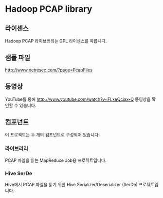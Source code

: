 Hadoop PCAP library
===================

라이센스
-------

Hadoop PCAP 라이브러리는 GPL 라이센스를 따릅니다.

샘플 파일
----------

http://www.netresec.com/?page=PcapFiles

동영상
----------

YouTube를 통해 http://www.youtube.com/watch?v=FLxeQciax-Q 동영상을 확인할 수 있습니다.


컴포넌트
----------

이 프로젝트는 두 개의 컴포넌트로 구성되어 있습니다:

### 라이브러리

PCAP 파일을 읽는 MapReduce Job용 프로젝트입니다.

### Hive SerDe

Hive에서 PCAP 파일을 읽기 위한 Hive Serializer/Deserializer (SerDe) 프로젝트입니다.
